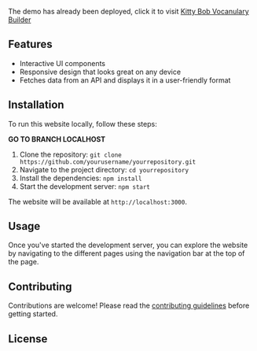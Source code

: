 The demo has already been deployed, click it to visit [Kitty Bob Vocanulary Builder](https://kittybob.com/)


## Features

- Interactive UI components
- Responsive design that looks great on any device
- Fetches data from an API and displays it in a user-friendly format

## Installation

To run this website locally, follow these steps:

**GO  TO BRANCH LOCALHOST**
1. Clone the repository: `git clone https://github.com/yourusername/yourrepository.git`
2. Navigate to the project directory: `cd yourrepository`
3. Install the dependencies: `npm install`
4. Start the development server: `npm start`

The website will be available at `http://localhost:3000`.

## Usage

Once you've started the development server, you can explore the website by navigating to the different pages using the navigation bar at the top of the page.

## Contributing

Contributions are welcome! Please read the [contributing guidelines](CONTRIBUTING.md) before getting started.

## License
